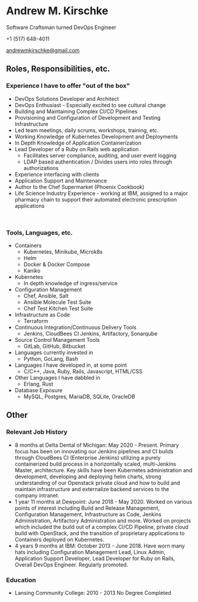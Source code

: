 # Andrew M. Kirschke
Software Craftsman turned DevOps Engineer

+1 (517) 648-4011

andrewmkirschke@gmail.com

## Roles, Responsibilities, etc.

### Experience I have to offer "out of the box"
* DevOps Solutions Developer and Architect
* DevOps Enthusiast - Especially excited to see cultural change
* Building and Maintaining Complex CI/CD Pipelines
* Provisioning and Configuration of Development and Testing Infrastructure
* Led team meetings, daily scrums, workshops, training, etc.
* Working Knowledge of Kubernetes Development and Deployments
* In Depth Knowledge of Application Containerization
* Lead Developer of a Ruby on Rails web application
  * Facilitates server compliance, auditing, and user event logging
  * LDAP based authentication / Divides users into roles through authorizations
* Experience interfacing with clients
* Application Support and Maintenance
* Author to the Chef Supermarket (Phoenix Cookbook)
* Life Science Industry Experience - working at IBM, assigned to a major pharmacy chain to support their automated electronic prescription applications
<br/>

### Tools, Languages, etc.

* Containers
  * Kubernetes, Minikube, Microk8s
  * Helm
  * Docker & Docker Compose
  * Kaniko
* Kubernetes
  * In depth knowledge of ingress/service
* Configuration Management
  * Chef, Ansible, Salt
  * Ansible Molecule Test Suite
  * Chef Test Kitchen Test Suite
* Infrastructure as Code
  * Terraform
* Continuous Integration/Continuous Delivery Tools
  * Jenkins, CloudBees CI Jenkins, Artifactory, Sonarqube
* Source Control Management Tools
  * GitLab, GitHub, Bitbucket
* Languages currently invested in
  * Python, GoLang, Bash
* Languages I have developed in, at some point
  * C/C++, Java, Ruby, Rails, Javascript, HTML/CSS
* Other Languages I have dabbled in
  * Erlang, Rust
* Database Exposure
  * MySQL, Postgres, MariaDB, SQLite, OracleDB

## Other
### Relevant Job History
* 8 months at Delta Dental of Michigan: May 2020 - Present. Primary focus has been on innovating our Jenkins pipelines and CI builds through CloudBees CI (Enterprise Jenkins) utilizing a purely containerized build process in a horizontally scaled, multi-Jenkins Master, architecture.  Key skills have been Kubernetes administration and development, developing and deploying helm charts, strong understanding of our Openstack private cloud and how to build and maintain infrastructure and externalize backend services to the company intranet.
* 1 year 11 months at Dewpoint: June 2018 - May 2020. Worked on various points of interest including Build and Release Management, Configuration Management, Infrastructure as Code, Jenkins Administration, Artifactory Administration and more.  Worked on projects which included the build out of a complex CI/CD Pipeline, private cloud build with OpenStack, and the transition of proprietary applications to Containers deployed on Kubernetes.
* 4 years 9 months at IBM: October 2013 - June 2018. Have worn many hats including Configuration Management Lead, Linux Admin, Application Support Developer, Lead Developer for Ruby on Rails, Overall DevOps Engineer.  Regularly promoted.

### Education

* Lansing Community College: 2010 - 2013 No Degree Completed
